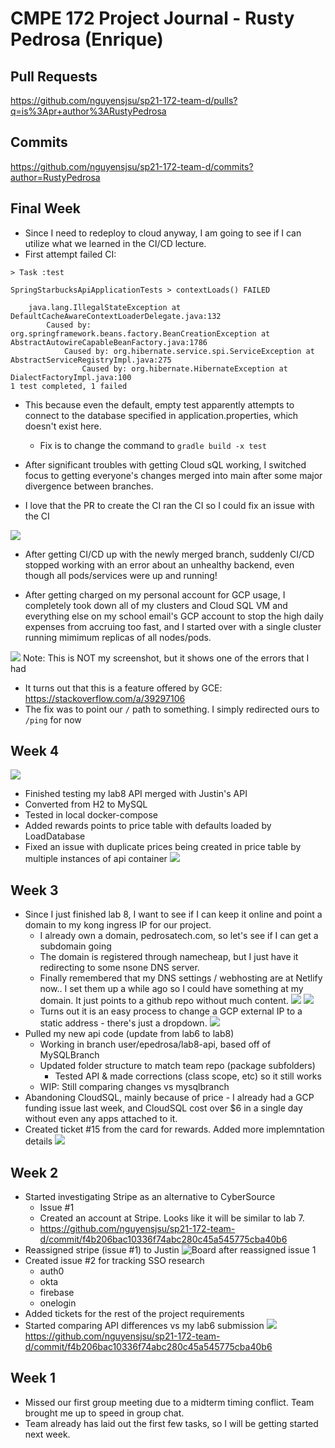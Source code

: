 # CMPE 172 Project Journal - Rusty Pedrosa (Enrique)

## Pull Requests
https://github.com/nguyensjsu/sp21-172-team-d/pulls?q=is%3Apr+author%3ARustyPedrosa

## Commits
https://github.com/nguyensjsu/sp21-172-team-d/commits?author=RustyPedrosa

## Final Week
- Since I need to redeploy to cloud anyway, I am going to see if I can utilize what we learned in the CI/CD lecture.
- First attempt failed CI:
```
> Task :test

SpringStarbucksApiApplicationTests > contextLoads() FAILED

    java.lang.IllegalStateException at DefaultCacheAwareContextLoaderDelegate.java:132
        Caused by: org.springframework.beans.factory.BeanCreationException at AbstractAutowireCapableBeanFactory.java:1786
            Caused by: org.hibernate.service.spi.ServiceException at AbstractServiceRegistryImpl.java:275
                Caused by: org.hibernate.HibernateException at DialectFactoryImpl.java:100
1 test completed, 1 failed
```
- This because even the default, empty test apparently attempts to connect to the database specified in application.properties, which doesn't exist here.
  - Fix is to change the command to  `gradle build -x test`
  
- After significant troubles with getting Cloud sQL working, I switched focus to getting everyone's changes merged into main after some major divergence between branches.


- I love that the PR to create the CI ran the CI so I could fix an issue with the CI

![](images/week5-ci.png)

- After getting CI/CD up with the newly merged branch, suddenly CI/CD stopped working with an error about an unhealthy backend, even though all pods/services were up and running!


- After getting charged on my personal account for GCP usage, I completely took down all of my clusters and Cloud SQL VM and everything else on my school email's GCP account to stop the high daily expenses from accruing too fast, and I started over with a single cluster running mimimum replicas of all nodes/pods.

![](images/gcp-ingress-unhealthy.png)
Note: This is NOT my screenshot, but it shows one of the errors that I had
  - It turns out that this is a feature offered by GCE: https://stackoverflow.com/a/39297106
  - The fix was to point our `/` path to something.  I simply redirected ours to `/ping` for now


## Week 4
![](images/week4-cards.png)
- Finished testing my lab8 API merged with Justin's API
- Converted from H2 to MySQL
- Tested in local docker-compose
- Added rewards points to price table with defaults loaded by LoadDatabase
- Fixed an issue with duplicate prices being created in price table by multiple instances of api container
![](week4-docker-compose.png)

## Week 3
- Since I just finished lab 8, I want to see if I can keep it online and point a domain to my kong ingress IP for our project.
  - I already own a domain, pedrosatech.com, so let's see if I can get a subdomain going
  - The domain is registered through namecheap, but I just have it redirecting to some nsone DNS server.
  - Finally remembered that my DNS settings / webhosting are at Netlify now.. I set them up a while ago so I could have something at my domain.  It just points to a github repo without much content.
![](images/domain-setup.png)
![](images/api-via-domain.png)
  - Turns out it is an easy process to change a GCP external IP to a static address - there's just a dropdown.
![](images/static-gcp-ip.png)
- Pulled my new api code (update from lab6 to lab8)
  - Working in branch user/epedrosa/lab8-api, based off of MySQLBranch
  - Updated folder structure to match team repo (package subfolders)
    - Tested API & made corrections (class scope, etc) so it still works
  - WIP: Still comparing changes vs mysqlbranch
- Abandoning CloudSQL, mainly because of price - I already had a GCP funding issue last week, and CloudSQL cost over $6 in a single day without even any apps attached to it.
- Created ticket #15 from the card for rewards.  Added more implemntation details 
![](images/week3-cards.png)

## Week 2
- Started investigating Stripe as an alternative to CyberSource
  - Issue #1
  - Created an account at Stripe.  Looks like it will be similar to lab 7.
  - https://github.com/nguyensjsu/sp21-172-team-d/commit/f4b206bac10336f74abc280c45a545775cba40b6
- Reassigned stripe (issue #1) to Justin
![Board after reassigned issue 1](images/1-reassigned.png)
- Created issue #2 for tracking SSO research
  - auth0
  - okta
  - firebase
  - onelogin
- Added tickets for the rest of the project requirements
- Started comparing API differences vs my lab6 submission
![](images/9.png)
https://github.com/nguyensjsu/sp21-172-team-d/commit/f4b206bac10336f74abc280c45a545775cba40b6

## Week 1
- Missed our first group meeting due to a midterm timing conflict. Team brought me up to speed in group chat.
- Team already has laid out the first few tasks, so I will be getting started next week.
